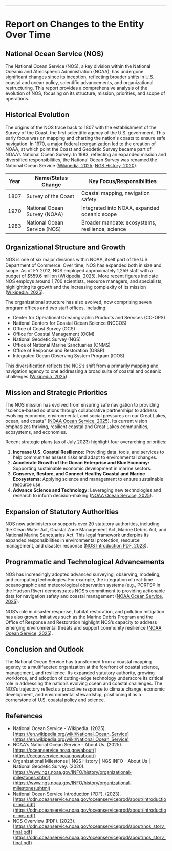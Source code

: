 ---
# Report on Changes to the Entity Over Time  
## National Ocean Service (NOS)

The National Ocean Service (NOS), a key division within the National Oceanic and Atmospheric Administration (NOAA), has undergone significant changes since its inception, reflecting broader shifts in U.S. coastal and ocean policy, scientific advancements, and organizational restructuring. This report provides a comprehensive analysis of the evolution of NOS, focusing on its structure, mission, priorities, and scope of operations.

## Historical Evolution

The origins of the NOS trace back to 1807 with the establishment of the Survey of the Coast, the first scientific agency of the U.S. government. This early focus was on mapping and charting the nation's coasts to ensure safe navigation. In 1970, a major federal reorganization led to the creation of NOAA, at which point the Coast and Geodetic Survey became part of NOAA’s National Ocean Survey. In 1983, reflecting an expanded mission and diversified responsibilities, the National Ocean Survey was renamed the National Ocean Service ([Wikipedia, 2025](https://en.wikipedia.org/wiki/National_Ocean_Service); [NGS History, 2020](https://www.ngs.noaa.gov/INFO/history/organizational-milestones.shtml)).

| Year        | Name/Status Change                  | Key Focus/Responsibilities                         |
|-------------|-------------------------------------|----------------------------------------------------|
| 1807        | Survey of the Coast                 | Coastal mapping, navigation safety                 |
| 1970        | National Ocean Survey (NOAA)        | Integrated into NOAA, expanded oceanic scope       |
| 1983        | National Ocean Service (NOS)        | Broader mandate: ecosystems, resilience, science   |

## Organizational Structure and Growth

NOS is one of six major divisions within NOAA, itself part of the U.S. Department of Commerce. Over time, NOS has expanded both in size and scope. As of FY 2012, NOS employed approximately 1,259 staff with a budget of $559.6 million ([Wikipedia, 2025](https://en.wikipedia.org/wiki/National_Ocean_Service)). More recent figures indicate NOS employs around 1,700 scientists, resource managers, and specialists, highlighting its growth and the increasing complexity of its mission ([Wikipedia, 2025](https://en.wikipedia.org/wiki/National_Ocean_Service)).

The organizational structure has also evolved, now comprising seven program offices and two staff offices, including:
- Center for Operational Oceanographic Products and Services (CO-OPS)
- National Centers for Coastal Ocean Science (NCCOS)
- Office of Coast Survey (OCS)
- Office for Coastal Management (OCM)
- National Geodetic Survey (NGS)
- Office of National Marine Sanctuaries (ONMS)
- Office of Response and Restoration (OR&R)
- Integrated Ocean Observing System Program (IOOS)

This diversification reflects the NOS’s shift from a primarily mapping and navigation agency to one addressing a broad suite of coastal and oceanic challenges ([Wikipedia, 2025](https://en.wikipedia.org/wiki/National_Ocean_Service)).

## Mission and Strategic Priorities

The NOS mission has evolved from ensuring safe navigation to providing "science-based solutions through collaborative partnerships to address evolving economic, environmental, and social pressures on our Great Lakes, ocean, and coasts" ([NOAA Ocean Service, 2025](https://oceanservice.noaa.gov/about/)). Its current vision emphasizes thriving, resilient coastal and Great Lakes communities, ecosystems, and economies.

Recent strategic plans (as of July 2023) highlight four overarching priorities:
1. **Increase U.S. Coastal Resilience:** Providing data, tools, and services to help communities assess risks and adapt to environmental changes.
2. **Accelerate Growth of the Ocean Enterprise and Blue Economy:** Supporting sustainable economic development in marine sectors.
3. **Conserve, Restore, and Connect Healthy Coastal and Marine Ecosystems:** Applying science and management to ensure sustainable resource use.
4. **Advance Science and Technology:** Leveraging new technologies and research to inform decision-making ([NOAA Ocean Service, 2025](https://oceanservice.noaa.gov/about/)).

## Expansion of Statutory Authorities

NOS now administers or supports over 20 statutory authorities, including the Clean Water Act, Coastal Zone Management Act, Marine Debris Act, and National Marine Sanctuaries Act. This legal framework underpins its expanded responsibilities in environmental protection, resource management, and disaster response ([NOS Introduction PDF, 2023](https://cdn.oceanservice.noaa.gov/oceanserviceprod/about/introduction-nos.pdf)).

## Programmatic and Technological Advancements

NOS has increasingly adopted advanced surveying, observing, modeling, and computing technologies. For example, the integration of real-time oceanographic and meteorological observation systems (e.g., PORTS® in the Hudson River) demonstrates NOS’s commitment to providing actionable data for navigation safety and coastal management ([NOAA Ocean Service, 2025](https://oceanservice.noaa.gov/)).

NOS’s role in disaster response, habitat restoration, and pollution mitigation has also grown. Initiatives such as the Marine Debris Program and the Office of Response and Restoration highlight NOS’s capacity to address emerging environmental threats and support community resilience ([NOAA Ocean Service, 2025](https://oceanservice.noaa.gov/)).

## Conclusion and Outlook

The National Ocean Service has transformed from a coastal mapping agency to a multifaceted organization at the forefront of coastal science, management, and resilience. Its expanded statutory authority, growing workforce, and adoption of cutting-edge technology underscore its critical role in addressing the nation’s evolving ocean and coastal challenges. The NOS’s trajectory reflects a proactive response to climate change, economic development, and environmental stewardship, positioning it as a cornerstone of U.S. coastal policy and science.

## References

- National Ocean Service - Wikipedia. (2025). [https://en.wikipedia.org/wiki/National_Ocean_Service](https://en.wikipedia.org/wiki/National_Ocean_Service)
- NOAA's National Ocean Service - About Us. (2025). [https://oceanservice.noaa.gov/about/](https://oceanservice.noaa.gov/about/)
- Organizational Milestones | NGS History | NGS INFO - About Us | National Geodetic Survey. (2020). [https://www.ngs.noaa.gov/INFO/history/organizational-milestones.shtml](https://www.ngs.noaa.gov/INFO/history/organizational-milestones.shtml)
- National Ocean Service Introduction (PDF). (2023). [https://cdn.oceanservice.noaa.gov/oceanserviceprod/about/introduction-nos.pdf](https://cdn.oceanservice.noaa.gov/oceanserviceprod/about/introduction-nos.pdf)
- NOS Overview (PDF). (2023). [https://cdn.oceanservice.noaa.gov/oceanserviceprod/about/nos_story_final.pdf](https://cdn.oceanservice.noaa.gov/oceanserviceprod/about/nos_story_final.pdf)

